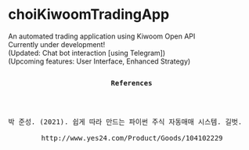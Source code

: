 # choiKiwoomTradingApp
An automated trading application using Kiwoom Open API <br/>
Currently under development! <br/>
(Updated: Chat bot interaction [using Telegram])<br/>
(Upcoming features: User Interface, Enhanced Strategy) <br/>

<pre>
<p align="center"><b>References</b></p><br/>
<p>박 준성. (2021). 쉽게 따라 만드는 파이썬 주식 자동매매 시스템. 길벗. <br/>
        http://www.yes24.com/Product/Goods/104102229</p>
</pre>
